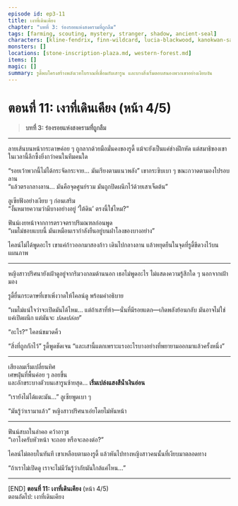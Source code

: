 ```yaml
---
episode id: ep3-11
title: เงาที่เดินเคียง
chapter: "บทที่ 3: ร่องรอยแห่งสงครามที่ถูกลืม"
tags: [farming, scouting, mystery, stranger, shadow, ancient-seal]
characters: [kline-fendrix, finn-wildcard, lucia-blackwood, kanokwan-sarisa, rudy-gearwright]
monsters: []
locations: [stone-inscription-plaza.md, western-forest.md]
items: []
magic: []
summary: รูดี้พบโครงสร้างพลังเวทโบราณที่เชื่อมกับเสารูน และบางสิ่งเริ่มตอบสนองพวกเขาอย่างเงียบงัน
---
```


# ตอนที่ 11: เงาที่เดินเคียง (หน้า 4/5)  
> **บทที่ 3: ร่องรอยแห่งสงครามที่ถูกลืม**

---

ลายเส้นบนหน้ากระดาษค่อย ๆ ถูกลากด้วยมือมั่นคงของรูดี้ แม้จะยังเป็นแค่ช่างฝึกหัด แต่สมาธิของเขาในเวลานี้ลึกซึ้งยิ่งกว่าคนในทีมคนใด

“รอยเว้าพวกนี้ไม่ได้กระจัดกระจาย... มันเรียงตามแนวพลัง” เขากระซิบเบา ๆ ขณะกวาดตามองไปรอบลาน  
“แล้วตรงกลางลาน... มันคือจุดศูนย์รวม มันถูกปิดผนึกไว้ด้วยเสาเจ็ดต้น”

ลูเซียฟังอย่างเงียบ ๆ ก่อนเสริม  
“งั้นหมายความว่ามีบางอย่างอยู่ ‘ใต้ดิน’ ตรงนี้ใช่ไหม?”

ฟินน์เงยหน้าจากการตรวจตราปริมณฑลก่อนพูด  
“ผมไม่ชอบแบบนี้ มันเหมือนเรากำลังยืนอยู่บนฝาโลงของบางอย่าง”

ไคลน์ไม่ได้พูดอะไร เขาแค่ก้าวออกมาสองก้าว เดินไปกลางลาน แล้วหยุดยืนในจุดที่รูดี้ขีดวงไว้บนแผนภาพ

---

หญิงสาวปริศนายังเฝ้าดูอยู่จากริมวงกลมด้านนอก เธอไม่พูดอะไร ไม่แสดงความรู้สึกใด ๆ นอกจากเฝ้ามอง

รูดี้ยื่นกระดาษที่เขาเพิ่งวาดให้ไคลน์ดู พร้อมคำอธิบาย

“ผมไม่แน่ใจว่าจะเปิดมันได้ไหม... แต่ถ้าเสาที่ห้า—นั่นที่มีรอยแตก—เกิดพลังย้อนกลับ มันอาจไม่ใช่แค่เปิดผนึก แต่มันจะ *ปลดปล่อย*”

“อะไร?” ไคลน์ขมวดคิ้ว

“สิ่งที่ถูกกักไว้” รูดี้พูดชัดเจน “และเสานี้แตกเพราะแรงอะไรบางอย่างที่พยายามออกมาแล้วครั้งหนึ่ง”

---

เสียงลมเริ่มเปลี่ยนทิศ  
เศษฝุ่นที่พื้นค่อย ๆ ลอยขึ้น  
และอักขระบางตัวบนเสารูนซ้ายสุด... **เริ่มเปล่งแสงสีน้ำเงินอ่อน**

“เรายังไม่ได้แตะมัน...” ลูเซียพูดเบา ๆ

“มันรู้ว่าเรามาแล้ว” หญิงสาวปริศนาเอ่ยโดยไม่หันหน้า

---

ฟินน์สบถในลำคอ คว้าอาวุธ  
“เอาไงครับหัวหน้า จะถอย หรือจะลองต่อ?”

ไคลน์ไม่ตอบในทันที เขาเหลือบตามองรูดี้ แล้วหันไปทางหญิงสาวคนนั้นที่เงียบมาตลอดทาง

“ถ้าเราไม่เปิดดู เราจะไม่มีวันรู้ว่าภัยมันใกล้แค่ไหน...”

---

[END] **ตอนที่ 11: เงาที่เดินเคียง** (หน้า 4/5)  
ตอนถัดไป: เงาที่เดินเคียง
